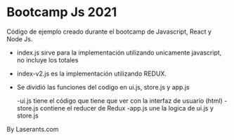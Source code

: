 # Bootcamp Js 2021 

Código de ejemplo creado durante el bootcamp de Javascript, React y Node Js. 

- index.js sirve para la implementación utilizando unicamente javascript, no incluye los totales

- index-v2.js es la implementación utilizando REDUX.

- Se dividió las funciones del codigo en ui.js, store.js y app.js

    -ui.js tiene el código que tiene que ver con la interfaz de usuario (html)
    -store.js contiene el reducer de Redux
    -app.js une la logica de ui.js y store.js

By Laserants.com